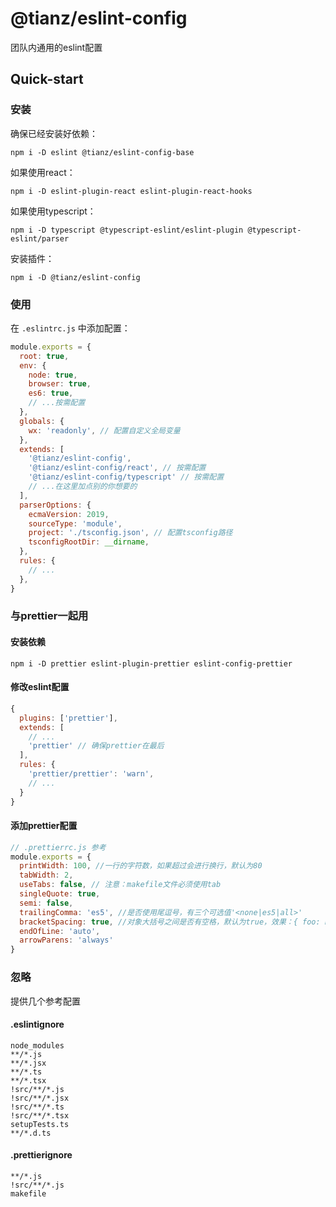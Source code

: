 # @tianz/eslint-config
团队内通用的eslint配置

## Quick-start
### 安装
确保已经安装好依赖：
```shell
npm i -D eslint @tianz/eslint-config-base
```

如果使用react：
```shell
npm i -D eslint-plugin-react eslint-plugin-react-hooks
```

如果使用typescript：
```shell
npm i -D typescript @typescript-eslint/eslint-plugin @typescript-eslint/parser
```

安装插件：
```shell
npm i -D @tianz/eslint-config
```

### 使用
在 `.eslintrc.js` 中添加配置：
```javascript
module.exports = {
  root: true,
  env: {
    node: true,
    browser: true,
    es6: true,
    // ...按需配置
  },
  globals: {
    wx: 'readonly', // 配置自定义全局变量
  },
  extends: [
    '@tianz/eslint-config',
    '@tianz/eslint-config/react', // 按需配置
    '@tianz/eslint-config/typescript' // 按需配置
    // ...在这里加点别的你想要的
  ],
  parserOptions: {
    ecmaVersion: 2019,
    sourceType: 'module',
    project: './tsconfig.json', // 配置tsconfig路径
    tsconfigRootDir: __dirname,
  },
  rules: {
    // ...
  },
}
```

### 与prettier一起用
#### 安装依赖
```shell
npm i -D prettier eslint-plugin-prettier eslint-config-prettier
```
#### 修改eslint配置
```javascript
{
  plugins: ['prettier'],
  extends: [
    // ...
    'prettier' // 确保prettier在最后
  ],
  rules: {
    'prettier/prettier': 'warn',
    // ...
  }
}
```

#### 添加prettier配置
```javascript
// .prettierrc.js 参考
module.exports = {
  printWidth: 100, //一行的字符数，如果超过会进行换行，默认为80
  tabWidth: 2,
  useTabs: false, // 注意：makefile文件必须使用tab
  singleQuote: true,
  semi: false,
  trailingComma: 'es5', //是否使用尾逗号，有三个可选值'<none|es5|all>'
  bracketSpacing: true, //对象大括号之间是否有空格，默认为true，效果：{ foo: bar }
  endOfLine: 'auto',
  arrowParens: 'always'
}
```

### 忽略
提供几个参考配置
#### .eslintignore
```
node_modules
**/*.js
**/*.jsx
**/*.ts
**/*.tsx
!src/**/*.js
!src/**/*.jsx
!src/**/*.ts
!src/**/*.tsx
setupTests.ts
**/*.d.ts
```

#### .prettierignore
```
**/*.js
!src/**/*.js
makefile
```

